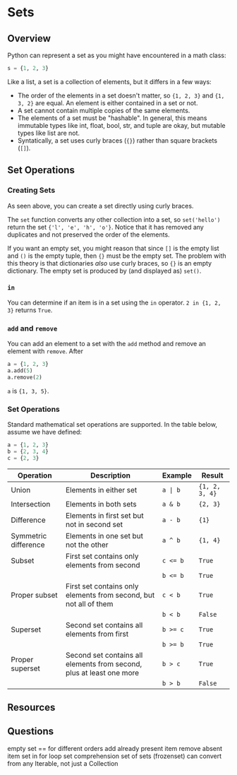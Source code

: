 # Sets
## Overview
Python can represent a set as you might have encountered in a math class:
```python
s = {1, 2, 3}
```
Like a list, a set is a collection of elements, but it differs in a few ways:
* The order of the elements in a set doesn't matter, so `{1, 2, 3}` and `{1, 3, 2}` are equal. An element is either contained in a set or not.
* A set cannot contain multiple copies of the same elements.
* The elements of a set must be "hashable". In general, this means immutable types like int, float, bool, str, and tuple are okay, but mutable types like list are not.
* Syntatically, a set uses curly braces (`{}`) rather than square brackets (`[]`).
## Set Operations
### Creating Sets
As seen above, you can create a set directly using curly braces.

The `set` function converts any other collection into a set, so `set('hello')` return the set `{'l', 'e', 'h', 'o'}`. Notice that it has removed any duplicates and not preserved the order of the elements.

If you want an empty set, you might reason that since `[]` is the empty list and `()` is the empty tuple, then `{}` must be the empty set. The problem with this theory is that dictionaries *also* use curly braces, so `{}` is an empty dictionary. The empty set is produced by (and displayed as) `set()`.
### `in`
You can determine if an item is in a set using the `in` operator. `2 in {1, 2, 3}` returns `True`.
### `add` and `remove`
You can add an element to a set with the `add` method and remove an element with `remove`. After
```python
a = {1, 2, 3}
a.add(5)
a.remove(2)
```
`a` is `{1, 3, 5}`.
### Set Operations
Standard mathematical set operations are supported. In the table below, assume we have defined:
```python
a = {1, 2, 3}
b = {2, 3, 4}
c = {2, 3}
```
|Operation|Description|Example|Result|
|---|---|---|---|
|Union|Elements in either set|`a \| b`|`{1, 2, 3, 4}`|
|Intersection|Elements in both sets|`a & b`|`{2, 3}`|
|Difference|Elements in first set but not in second set|`a - b`|`{1}`|
|Symmetric difference|Elements in one set but not the other|`a ^ b`|`{1, 4}`|
|Subset|First set contains only elements from second|`c <= b`|`True`|
| | |`b <= b`|`True`|
|Proper subset|First set contains only elements from second, but not all of them|`c < b`|`True`|
| | |`b < b`|`False`|
|Superset|Second set contains all elements from first|`b >= c`|`True`|
| | |`b >= b`|`True`|
|Proper superset|Second set contains all elements from second, plus at least one more|`b > c`|`True`|
| | |`b > b`|`False`|




## Resources
## Questions
empty set
== for different orders
add already present item
remove absent item
set in for loop
set comprehension
set of sets (frozenset)
can convert from any Iterable, not just a Collection
